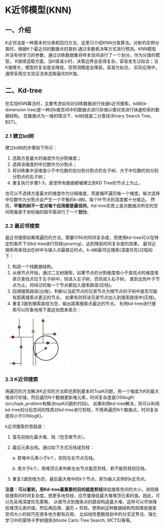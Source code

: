 # K近邻模型(KNN)
## 一、介绍
K近邻法是一种基本的分类和回归方法，这里只介绍KNN分类算法。对新的实例分类时，根据K个最近邻的数据点的类别
通过多数表决等方式进行预测。KNN模型并没有待学习的参数，通过训练数据集将样本空间进行了一个划分，作为分类的模型。
K值得选取方面，当K值减小时，决策边界会变得复杂，容易发生过拟合；当K值增大，模型的复杂度会降低，但预测精度会降低，容易欠拟合。
实际应用中，通常采用交叉验证法来选取最优的K值。

## 二、Kd-tree
在实现KNN算法时，主要考虑如何对训练数据进行快速k近邻搜索。kd树(k-dimension tree)是一种对k维空间中的数据点进行存储以便对其进行快速检索的数据结构。
在数据点为一维的情况下，kd树就是二分查找(Binary Search Tree, BST)。

### 2.1 建立kd树

建立kd树的步骤如下所示：
1. 选取方差最大的维度作为分割维度；
2. 选择该维度的中位数作为分割点；
3. 将训练集中该维度小于中位数的划分到分割点的左子树，大于中位数的划分到分割点的右子树；
4. 重复执行步骤1-3，直至所有数据都被建立到KD Tree的节点上为止。

也可以不选择方差最大的维度作为分隔维度，而是循环遍历每一个维度。每次选择中位数作为分割点会产生一个平衡的k-d树。每个叶节点的高度都十分接近。
然而，**平衡的树不一定对每个应用都是最佳的**。Kd-tree实质上是对数据点所在的空间用垂直于坐标轴的超平面进行了一个**划分**。

### 2.2 最近邻搜索
最近邻搜索如果用遍历的方法，需要O(N)的时间复杂度，而使用kd-tree可以在特定的条件下对kd-tree进行剪枝(pruning)，达到降低时间复杂度的效果。
最邻近搜索用来找出在树中与输入点最接近的点，k-d树最邻近搜索(深度优先)过程如下：
1. 构造一个栈数据结构。
2. 从根节点开始，通过二叉树搜索，如果节点的分割维度值小于查找点的维度值表示查找点位于左子树中，则进入左子树，否则进入右子树，
直到达到叶子节点为止。将经过的每一个节点都加入搜索路径(压栈)。
2. 回溯搜索路径(出栈)，判断以当前节点的兄弟节点为根节点的子树中是否可能有距离搜索点更近的节点。
如果有则将该兄弟节点加入到搜索路径中(压栈)。
3. 重复3直到搜索路径为空，输出距离搜索点最近的节点。
利用kd-tree进行搜索可以形象地用下面这张图来表示：

![kd_tree_search](resources/kd_tree_search.png)

### 2.3 K近邻搜索
用遍历的方法解决K近邻的方法即还原到基本的TopK问题，用一个维度为K的最大堆进行存储，然后遍历N个数据更新堆元素，时间复杂度是O(NlogK)(src/topk_problem有解决topK问题的代码)。
如果利用kd-tree解决，则可以利用kd-tree划分后空间的性质对kd-tree进行剪枝，不用再遍历N个数据点，时间复杂度将小于O(NlogK)。

k近邻搜索的思路是：
1. 首先初始化最大堆、栈（包含根节点）。
2. 最后元素出栈，通过如下方式压栈或剪枝：
    
    a. 若堆中元素小于k个，则将左右节点压栈。
    
    b. 若大于k个，用堆顶元素判断左右节点能否剪枝，若不能剪枝则压栈。
    
3. 重复2直到栈为空，最后最大堆中的k个节点，即为输入实例的k近邻点。

**注意：**可以看到，用Kd-tree最重要的目的就是**剪枝**降低搜索空间的大小，进而降低搜索的时间复杂度。想更多地剪枝，应尽量降低最大堆堆顶元素的值。因此，可以先采用深度优先策略，
从根节点到搜索点的路径构造最大堆，这样可以尽快降低堆顶元素的值。然后再回溯，遍历 + 剪枝。使用树这种数据结构剪枝降低搜索空间大小的技巧在很多地方都有应用，
比如线性整数规划中的分支定界法、强化学习中的蒙特卡罗树搜索(Monte Carlo Tree Search, MCTS)等等。

